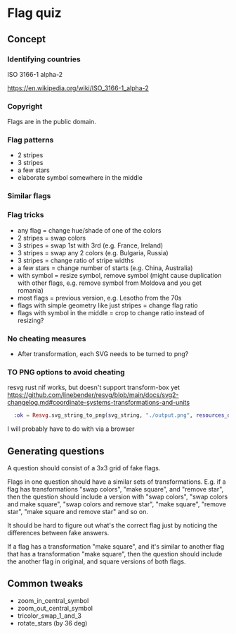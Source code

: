 # Flag quiz

## Concept

### Identifying countries

ISO 3166-1 alpha-2

https://en.wikipedia.org/wiki/ISO_3166-1_alpha-2

### Copyright

Flags are in the public domain.

### Flag patterns

- 2 stripes
- 3 stripes
- a few stars
- elaborate symbol somewhere in the middle

### Similar flags

### Flag tricks

- any flag = change hue/shade of one of the colors
- 2 stripes = swap colors
- 3 stripes = swap 1st with 3rd (e.g. France, Ireland)
- 3 stripes = swap any 2 colors (e.g. Bulgaria, Russia)
- 3 stripes = change ratio of stripe widths
- a few stars = change number of starts (e.g. China, Australia)
- with symbol = resize symbol, remove symbol (might cause duplication with other flags, e.g. remove symbol from Moldova and you get romania)
- most flags = previous version, e.g. Lesotho from the 70s
- flags with simple geometry like just stripes = change flag ratio
- flags with symbol in the middle = crop to change ratio instead of resizing?

### No cheating measures

- After transformation, each SVG needs to be turned to png?

### TO PNG options to avoid cheating

resvg rust nif works, but
doesn't support transform-box yet https://github.com/linebender/resvg/blob/main/docs/svg2-changelog.md#coordinate-systems-transformations-and-units

```elixir
  :ok = Resvg.svg_string_to_png(svg_string, "./output.png", resources_dir: "/tmp")
```

I will probably have to do with via a browser

## Generating questions

A question should consist of a 3x3 grid of fake flags.

Flags in one question should have a similar sets of transformations. E.g. if a flag has transformations "swap colors", "make square", and "remove star", then the question should include a version with "swap colors", "swap colors and make square", "swap colors and remove star", "make square", "remove star", "make square and remove star" and so on.

It should be hard to figure out what's the correct flag just by noticing the differences between fake answers.

If a flag has a transformation "make square", and it's similar to another flag that has a transformation "make square", then the question should include the another flag in original, and square versions of both flags.

## Common tweaks

- zoom_in_central_symbol
- zoom_out_central_symbol
- tricolor_swap_1_and_3
- rotate_stars (by 36 deg)

